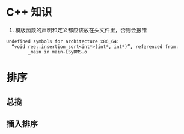 # C++ 知识
1. 模版函数的声明和定义都应该放在头文件里，否则会报错
```
Undefined symbols for architecture x86_64:
  “void ree::insertion_sort<int*>(int*, int*)”, referenced from:
        _main in main-LSyDMS.o
```


# 排序
## 总揽

## 插入排序
